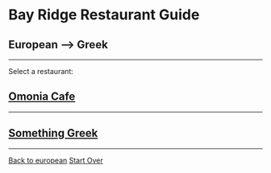 # Bay Ridge Restaurant Guide
## European --> Greek
---
Select a restaurant:
## [Omonia Cafe](https://omoniacafe.com/)
---
## [Something Greek](https://www.somethingreekonline.com/)
---
[Back to european](european.md)
[Start Over](../home.md)
